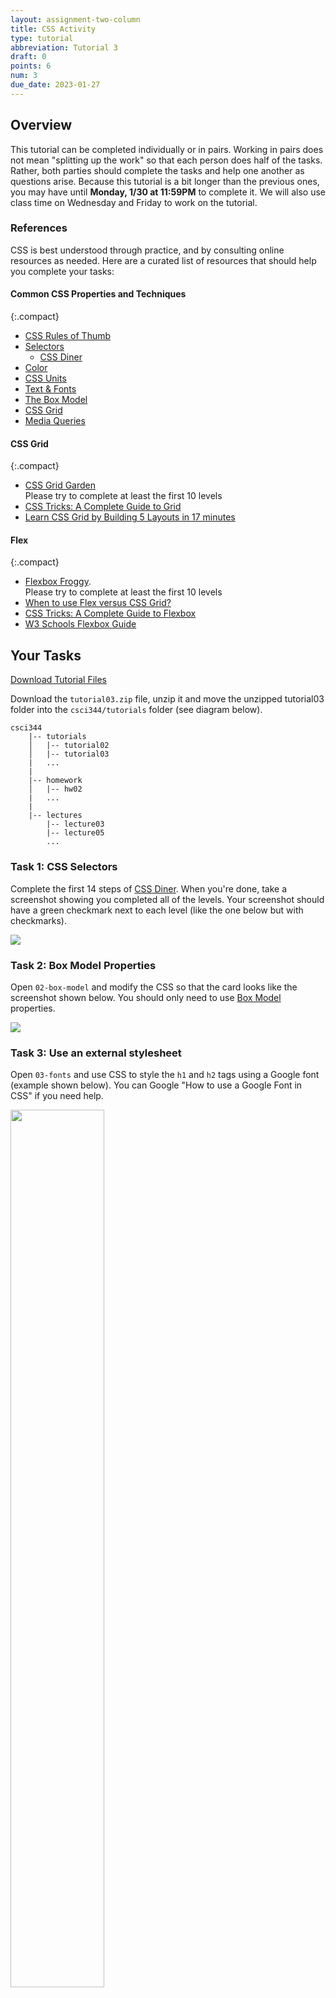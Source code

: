 ```yaml
---
layout: assignment-two-column
title: CSS Activity
type: tutorial
abbreviation: Tutorial 3
draft: 0
points: 6
num: 3
due_date: 2023-01-27
---
```


<style>
    img.xsmall {
        max-width: 250px;
        width: 60%;
    }
    img.large {
        max-width: 100%;
        width: 100%;
    }
</style>

## Overview
This tutorial can be completed individually or in pairs. Working in pairs does not mean "splitting up the work" so that each person does half of the tasks. Rather, both parties should complete the tasks and help one another as questions arise. Because this tutorial is a bit longer than the previous ones, you may have until **Monday, 1/30 at 11:59PM** to complete it. We will also use class time on Wednesday and Friday to work on the tutorial.

### References
CSS is best understood through practice, and by consulting online resources as needed. Here are a curated list of resources that should help you complete your tasks:

#### Common CSS Properties and Techniques

{:.compact}
* <a href="../css-reference/rules-of-thumb/">CSS Rules of Thumb</a> 
* <a href="../css-reference/selectors/">Selectors</a>
    * [CSS Diner](https://flukeout.github.io/)
* <a href="../css-reference/color/">Color</a>
* [CSS Units](/spring2023/css-reference/units/)
* <a href="../css-reference/fonts/">Text &amp; Fonts</a>
* <a href="../css-reference/box-model/">The Box Model</a>
* <a href="../css-reference/css-grid/">CSS Grid</a>  
* <a href="../css-reference/media-queries/">Media Queries</a>    

#### CSS Grid

{:.compact}
* <a href="https://cssgridgarden.com/" target="_blank">CSS Grid Garden</a> <br>Please try to complete at least the first 10 levels 
* <a href="https://css-tricks.com/snippets/css/complete-guide-grid/" target="_blank">CSS Tricks: A Complete Guide to Grid</a>
* <a href="https://www.freecodecamp.org/news/learn-css-grid-by-building-5-layouts/" target="_blank">Learn CSS Grid by Building 5 Layouts in 17 minutes</a>

#### Flex

{:.compact}
* <a href="https://flexboxfroggy.com/" target="_blank">Flexbox Froggy</a>.<br>Please try to complete at least the first 10 levels
* <a href="https://university.webflow.com/lesson/flexbox-vs-grid" target="_blank">When to use Flex versus CSS Grid?</a>      
* <a href="https://css-tricks.com/snippets/css/a-guide-to-flexbox/" target="_blank">CSS Tricks: A Complete Guide to Flexbox</a>
* <a href="https://www.w3schools.com/css/css3_flexbox.asp" target="_blank">W3 Schools Flexbox Guide</a>    



## Your Tasks
<a href="/spring2023/course-files/tutorials/tutorial03.zip" class="nu-button">Download Tutorial Files <i class="fas fa-download"></i></a>

Download the `tutorial03.zip` file, unzip it and move the unzipped tutorial03 folder into the `csci344/tutorials` folder (see diagram below).

```
csci344
    |-- tutorials
    │   |-- tutorial02
    │   |-- tutorial03
    |   ...
    |
    |-- homework
    │   |-- hw02
    |   ...
    |
    |-- lectures
        |-- lecture03
        |-- lecture05
        ...
```

### Task 1: CSS Selectors
Complete the first 14 steps of <a href="https://flukeout.github.io/" target="_blank">CSS Diner</a>. When you're done, take a screenshot showing you completed all of the levels. Your screenshot should have a green checkmark next to each level (like the one below but with checkmarks).

<img class="small frame" src="/spring2023/assets/images/tutorials/tutorial03/exercise01.png" />

### Task 2: Box Model Properties
Open `02-box-model` and modify the CSS so that the card looks like the screenshot shown below. You should only need to use [Box Model](../css-reference/box-model/) properties.

<img class="small" src="/spring2023/assets/images/tutorials/tutorial03/exercise02.png" />

### Task 3: Use an external stylesheet
Open `03-fonts` and use CSS to style the `h1` and `h2` tags using a Google font (example shown below). You can Google "How to use a Google Font in CSS" if you need help.

<img class="frame xsmall" src="/spring2023/assets/images/tutorials/tutorial03/exercise03.png" />

### Task 4: Center-align elements within a container

Open `04-flex` and create the layout shown below by editing the CSS file. You should not need to edit the HTML.

<img src="/spring2023/assets/images/tutorials/tutorial03/exercise04.gif" />

Please ensure that the following criteria are met:

{:.compact}
* The height of each `section` should be the same as the height of the browser window.
* The content inside of each `section` tag should be centered horizontally and vertically.
* Each `section` should have a different background color.
* The content in each `section` should be stacked vertically

### Task 5: Create a Navigation Bar
Open `05-navbar`, and try to make the following layout using flex. The navigation bar should also be anchored to the top so when you scroll, the nav bar stays fixed.

<img class="frame large" src="/spring2023/assets/images/tutorials/tutorial03/exercise05.png" />

Hints:

{:.compact}
* Both the `nav` and `ul` elements will need to be put into flex mode.
* Use the Chrome inspector to adjust the alignment properties.
* To turn the bullets off, set the `list-style-type` property to `none`.
* To create a fixed menu, see <a href="https://codepen.io/vanwars/pen/LYBdyzJ?editors=0100" target="_blank">this code sample</a>: 


### Task 6: Create this layout

Open `06-grid`, and try to make the following layout using CSS Grid. You should not need to modify the HTML file. Note that the gridlines are just for demonstration, but they won’t actually be visible.

<img class="small" src="/spring2023/assets/images/tutorials/tutorial03/exercise06b.png" />

**Note:** You do NOT have to center the text inside of each section unless you want to.

### Task 7: Create the Taco Temple layout

Open `07-tacotemple`, and try to make the following layout using CSS Grid. You should only have to edit the CSS file. 

<img class="large" src="/spring2023/assets/images/tutorials/tutorial03/tacotemple01.png" />

**A few hints:**
The `main` container is a grid with two columns -- no rows specified). See grid lines: 

<img class="large" src="/spring2023/assets/images/tutorials/tutorial03/tacotemple02.png" />

The `section` container is also a grid with two columns. See grid lines: 

<img class="small" src="/spring2023/assets/images/tutorials/tutorial03/tacotemple03.png" />

## What to turn in
Submit your tutorial files -- including your screenshot from task 1 -- by zipping your entire tutorial03 folder and uploading it to Moodle under **Tutorial 3**. If you collaborated with someone, please list your partner's name in the comments section.
